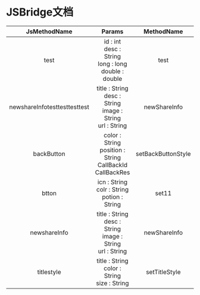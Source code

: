 # JSBridge文档 

 JsMethodName | Params | MethodName | JsPrivilege | StartVersion | EndVersion | Notes 
 :----: | :---: | :---: | :---: |:---: | :---: | :---: 
 test | id : int <br> desc : String <br> long : long <br> double : double <br>  | test | legacy | -- | -- |   
 newshareInfotesttesttesttest | title : String <br> desc : String <br> image : String <br> url : String <br>  | newShareInfo | legacy | 68500 | -- |   
 backButton | color : String <br> position : String <br> CallBackId <br> CallBackRes <br>  | setBackButtonStyle | protected | -- | -- |   
 btton | icn : String <br> colr : String <br> potion : String <br>  | set11 | protected | -- | -- |   
 newshareInfo | title : String <br> desc : String <br> image : String <br> url : String <br>  | newShareInfo | legacy | -- | 68500 |  68500 有权限变更 <br>   
 titlestyle | title : String <br> color : String <br> size : String <br>  | setTitleStyle | protected | -- | -- |   
